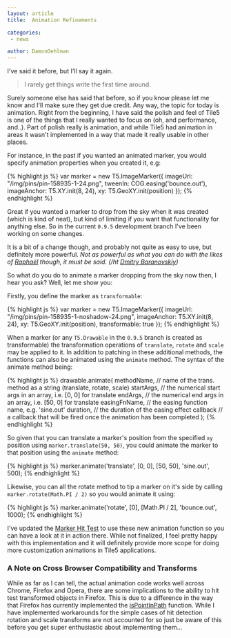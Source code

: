 ```yaml
---
layout: article
title:  Animation Refinements

categories:
 - news

author: DamonOehlman
---
```


I've said it before, but I'll say it again.

>  I rarely get things write the first time around.

Surely someone else has said that before, so if you know please let me know and I'll make sure they get due credit.  Any way, the topic for today is animation.  Right from the beginning, I have said the polish and feel of Tile5 is one of the things that I really wanted to focus on (oh, and performance, and..).  Part of polish really is animation, and while Tile5 had animation in areas it wasn't implemented in a way that made it really usable in other places.

For instance, in the past if you wanted an animated marker, you would specify animation properties when you created it, e.g:

{% highlight js %}
var marker = new T5.ImageMarker({
    imageUrl: "/img/pins/pin-158935-1-24.png",
    tweenIn: COG.easing('bounce.out'),
    imageAnchor: T5.XY.init(8, 24),
    xy: T5.GeoXY.init(position)
});
{% endhighlight %}

Great if you wanted a marker to drop from the sky when it was created (which is kind of neat), but kind of limiting if you want that functionality for anything else.  So in the current `0.9.5` development branch I've been working on some changes.

It is a bit of a change though, and probably not quite as easy to use, but definitely more powerful. _Not as powerful as what you can do with the likes of [Raphaël](http://raphaeljs.com/) though, it must be said. (/ht [Dmitry Baranovskiy](http://twitter.com/DmitryBaranovsk))_

So what do you do to animate a marker dropping from the sky now then, I hear you ask?  Well, let me show you:

Firstly, you define the marker as `transformable`:

{% highlight js %}
var marker = new T5.ImageMarker({
    imageUrl: "/img/pins/pin-158935-1-noshadow-24.png",
    imageAnchor: T5.XY.init(8, 24),
    xy: T5.GeoXY.init(position),
    transformable: true
});
{% endhighlight %}

When a marker (or any `T5.Drawable` in the `0.9.5` branch is created as transformable) the transformation operations of `translate`, `rotate` and `scale` may be applied to it.  In addition to patching in these additional methods, the functions can also be animated using the `animate` method.  The syntax of the animate method being:

{% highlight js %}
drawable.animate(
	methodName, // name of the trans. method as a string (translate, rotate, scale)
	startArgs, // the numerical start args in an array, i.e. [0, 0] for translate
	endArgs, // the numerical end args in an array, i.e. [50, 0] for translate
	easingFnName, // the easing function name, e.g. 'sine.out'
	duration, // the duration of the easing effect
	callback // a callback that will be fired once the animation has been completed
);
{% endhighlight %}

So given that you can translate a marker's position from the specified `xy` position using `marker.translate(50, 50)`, you could animate the marker to that position using the `animate` method:

{% highlight js %}
marker.animate('translate', [0, 0], [50, 50], 'sine.out', 500);
{% endhighlight %}

Likewise, you can all the rotate method to tip a marker on it's side by calling `marker.rotate(Math.PI / 2)` so you would animate it using:

{% highlight js %}
marker.animate('rotate', [0], [Math.PI / 2], 'bounce.out', 1000);
{% endhighlight %}

I've updated the [Marker Hit Test](/demo-mapping/marker-hit-test) to use these new animation function so you can have a look at it in action there.  While not finalized, I feel pretty happy with this implementation and it will definitely provide more scope for doing more customization animations in Tile5 applications.

### A Note on Cross Browser Compatibility and Transforms

While as far as I can tell, the actual animation code works well across Chrome, Firefox and Opera, there are some implications to the ability to hit test transformed objects in Firefox.  This is due to a difference in the way that Firefox has currently implemented the [isPointInPath](http://www.whatwg.org/specs/web-apps/current-work/multipage/the-canvas-element.html#dom-context-2d-ispointinpath) function.  While I have implemented workarounds for the simple cases of hit detection rotation and scale transforms are not accounted for so just be aware of this before you get super enthusiastic about implementing them...